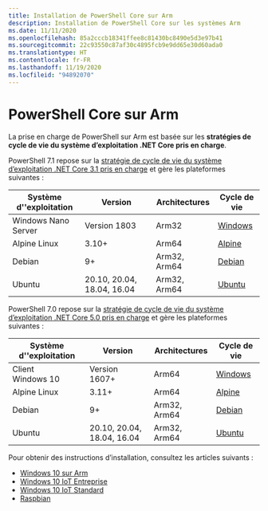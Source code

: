 ```yaml
---
title: Installation de PowerShell Core sur Arm
description: Installation de PowerShell Core sur les systèmes Arm
ms.date: 11/11/2020
ms.openlocfilehash: 85a2cccb18341ffee8c81430bc8490e5d3e97b41
ms.sourcegitcommit: 22c93550c87af30c4895fcb9e9dd65e30d60ada0
ms.translationtype: HT
ms.contentlocale: fr-FR
ms.lasthandoff: 11/19/2020
ms.locfileid: "94892070"
---
```

# <a name="powershell-core-on-arm"></a>PowerShell Core sur Arm

La prise en charge de PowerShell sur Arm est basée sur les **stratégies de cycle de vie du système d’exploitation .NET Core pris en charge**.

PowerShell 7.1 repose sur la [stratégie de cycle de vie du système d’exploitation .NET Core 3.1 pris en charge](https://github.com/dotnet/core/blob/master/release-notes/3.1/3.1-supported-os.md) et gère les plateformes suivantes :

|         Système d''exploitation          |          Version           | Architectures |          Cycle de vie           |
| ------------------- | -------------------------- | ------------- | ---------------------------- |
| Windows Nano Server | Version 1803              | Arm32         | [Windows][Windows-lifecycle] |
| Alpine Linux        | 3.10+                      | Arm64         | [Alpine][Alpine-lifecycle]   |
| Debian              | 9+                         | Arm32, Arm64  | [Debian][Debian-lifecycle]   |
| Ubuntu              | 20.10, 20.04, 18.04, 16.04 | Arm32, Arm64  | [Ubuntu][Ubuntu-lifecycle]   |

PowerShell 7.0 repose sur la [stratégie de cycle de vie du système d’exploitation .NET Core 5.0 pris en charge](https://github.com/dotnet/core/blob/master/release-notes/5.0/5.0-supported-os.md) et gère les plateformes suivantes :

|        Système d''exploitation         |          Version           | Architectures |          Cycle de vie           |
| ----------------- | -------------------------- | ------------- | ---------------------------- |
| Client Windows 10 | Version 1607+              | Arm64         | [Windows][Windows-lifecycle] |
| Alpine Linux      | 3.11+                      | Arm64         | [Alpine][Alpine-lifecycle]   |
| Debian            | 9+                         | Arm32, Arm64  | [Debian][Debian-lifecycle]   |
| Ubuntu            | 20.10, 20.04, 18.04, 16.04 | Arm32, Arm64  | [Ubuntu][Ubuntu-lifecycle]   |

[Windows-lifecycle]: https://support.microsoft.com/help/13853/windows-lifecycle-fact-sheet
[Alpine-lifecycle]: https://wiki.alpinelinux.org/wiki/Alpine_Linux:Releases
[Debian-lifecycle]: https://wiki.debian.org/DebianReleases
[Ubuntu-lifecycle]: https://wiki.ubuntu.com/Releases

Pour obtenir des instructions d’installation, consultez les articles suivants :

- [Windows 10 sur Arm](installing-powershell-core-on-windows.md#installing-the-zip-package)
- [Windows 10 IoT Entreprise](installing-powershell-core-on-windows.md#deploying-on-windows-10-iot-enterprise)
- [Windows 10 IoT Standard](installing-powershell-core-on-windows.md#deploying-on-windows-10-iot-core)
- [Raspbian](installing-powershell-core-on-linux.md#raspbian)
